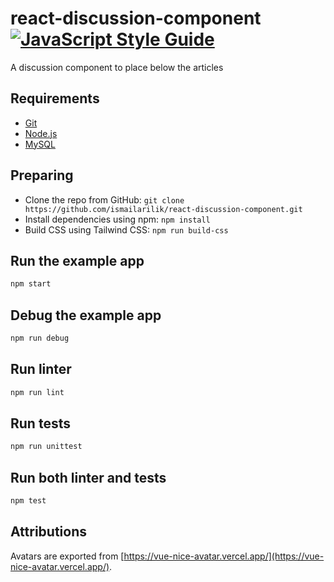 # react-discussion-component [![JavaScript Style Guide](https://img.shields.io/badge/code_style-standard-brightgreen.svg)](https://standardjs.com)

A discussion component to place below the articles

## Requirements

- [Git](https://git-scm.com/downloads)
- [Node.js](https://nodejs.org/en/download/current/)
- [MySQL](https://www.mysql.com/)

## Preparing

- Clone the repo from GitHub: `git clone https://github.com/ismailarilik/react-discussion-component.git`
- Install dependencies using npm: `npm install`
- Build CSS using Tailwind CSS: `npm run build-css`

## Run the example app

```sh
npm start
```

## Debug the example app

```sh
npm run debug
```

## Run linter

```sh
npm run lint
```

## Run tests

```sh
npm run unittest
```

## Run both linter and tests

```sh
npm test
```

## Attributions

Avatars are exported from [https://vue-nice-avatar.vercel.app/](https://vue-nice-avatar.vercel.app/).
